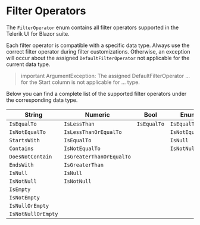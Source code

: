 
# Filter Operators

The `FilterOperator` enum contains all filter operators supported in the Telerik UI for Blazor suite.

Each filter operator is compatible with a specific data type. Always use the correct filter operator during filter customizations. Otherwise, an exception will occur about the assigned `DefaultFilterOperator` not applicable for the current data type.

>important ArgumentException: The assigned DefaultFilterOperator ... for the Start column is not applicable for ... type.

Below you can find a complete list of the supported filter operators under the corresponding data type.

| **String** | **Numeric** | **Bool** | **Enum** | **Date** |
| ----------- | ----------- | ----------- | ----------- | ----------- |
| `IsEqualTo` | `IsLessThan` | `IsEqualTo` | `IsEqualTo` | `IsEqualTo` |
| `IsNotEqualTo` | `IsLessThanOrEqualTo` | | `IsNotEqualTo` | `IsNotEqualTo` |
| `StartsWith` | `IsEqualTo` | | `IsNull` | `IsGreaterThanOrEqualTo` |
| `Contains` | `IsNotEqualTo` | | `IsNotNull ` | `IsGreaterThan` |
| `DoesNotContain` | `IsGreaterThanOrEqualTo` | | | `IsLessThanOrEqualTo` |
| `EndsWith` | `IsGreaterThan` | | | `IsLessThan` |
| `IsNull` | `IsNull` | | | `IsNull` |
| `IsNotNull` | `IsNotNull` | | | `IsNotNull` |
| `IsEmpty` | | | |
| `IsNotEmpty` | | | |
| `IsNullOrEmpty` | | | |
| `IsNotNullOrEmpty` | | | |
